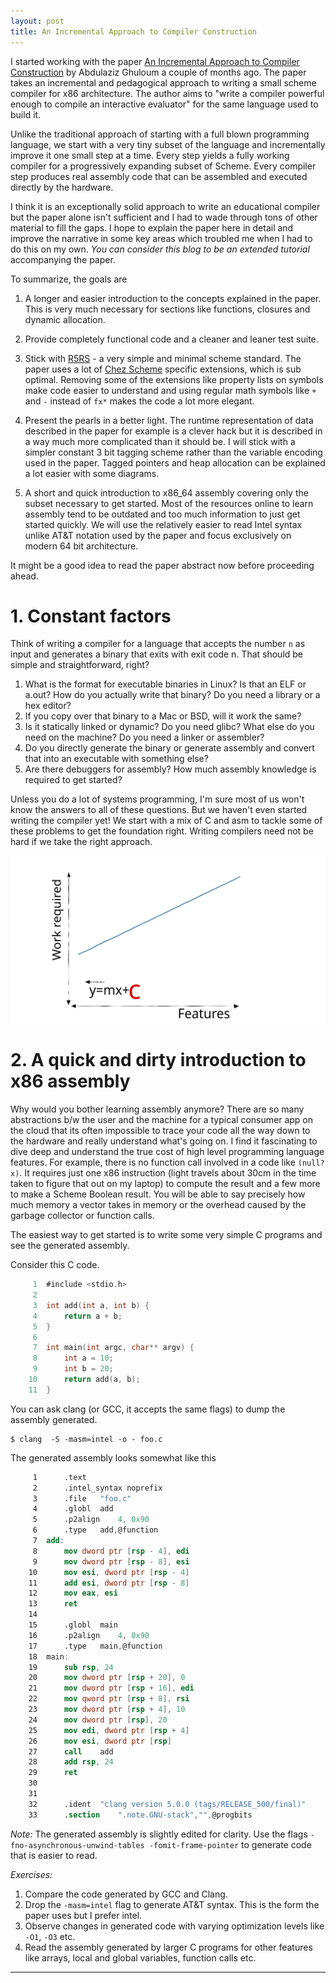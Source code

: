 ```yaml
---
layout: post
title: An Incremental Approach to Compiler Construction
---
```


I started working with the paper [An Incremental Approach to Compiler
Construction][paper] by Abdulaziz Ghuloum a couple of months ago. The paper
takes an incremental and pedagogical approach to writing a small scheme compiler
for x86 architecture. The author aims to "write a compiler powerful enough to
compile an interactive evaluator" for the same language used to build it.

Unlike the traditional approach of starting with a full blown programming
language, we start with a very tiny subset of the language and incrementally
improve it one small step at a time. Every step yields a fully working compiler
for a progressively expanding subset of Scheme. Every compiler step produces
real assembly code that can be assembled and executed directly by the hardware.

I think it is an exceptionally solid approach to write an educational compiler
but the paper alone isn't sufficient and I had to wade through tons of other
material to fill the gaps. I hope to explain the paper here in detail and
improve the narrative in some key areas which troubled me when I had to do this
on my own. *You can consider this blog to be an extended tutorial* accompanying
the paper.

To summarize, the goals are

1. A longer and easier introduction to the concepts explained in the paper. This
   is very much necessary for sections like functions, closures and dynamic
   allocation.

1. Provide completely functional code and a cleaner and leaner test suite.

1. Stick with [R5RS][r5rs] - a very simple and minimal scheme standard. The
   paper uses a lot of [Chez Scheme][chez] specific extensions, which is sub
   optimal. Removing some of the extensions like property lists on symbols make
   code easier to understand and using regular math symbols like `+` and `-`
   instead of `fx*` makes the code a lot more elegant.

1. Present the pearls in a better light. The runtime representation of data
   described in the paper for example is a clever hack but it is described in a
   way much more complicated than it should be. I will stick with a simpler
   constant 3 bit tagging scheme rather than the variable encoding used in the
   paper. Tagged pointers and heap allocation can be explained a lot easier with
   some diagrams.

1. A short and quick introduction to x86_64 assembly covering only the subset
   necessary to get started. Most of the resources online to learn assembly tend
   to be outdated and too much information to just get started quickly. We will
   use the relatively easier to read Intel syntax unlike AT&T notation used by
   the paper and focus exclusively on modern 64 bit architecture.

It might be a good idea to read the paper abstract now before proceeding ahead.

# 1. Constant factors

Think of writing a compiler for a language that accepts the number `n` as input
and generates a binary that exits with exit code n. That should be simple and
straightforward, right?

1. What is the format for executable binaries in Linux? Is that an ELF or a.out?
   How do you actually write that binary? Do you need a library or a hex editor?
1. If you copy over that binary to a Mac or BSD, will it work the same?
1. Is it statically linked or dynamic? Do you need glibc? What else do you need
   on the machine? Do you need a linker or assembler?
1. Do you directly generate the binary or generate assembly and convert that into
   an executable with something else?
1. Are there debuggers for assembly? How much assembly knowledge is required to
   get started?

Unless you do a lot of systems programming, I'm sure most of us won't know the
answers to all of these questions. But we haven't even started writing the
compiler yet! We start with a mix of C and asm to tackle some of these problems
to get the foundation right. Writing compilers need not be hard if we take the
right approach.

![Figure 1; XKCD style graph of y = mx + c](./y=mx+c.svg)


# 2. A quick and dirty introduction to x86 assembly

Why would you bother learning assembly anymore? There are so many abstractions
b/w the user and the machine for a typical consumer app on the cloud that its
often impossible to trace your code all the way down to the hardware and really
understand what's going on. I find it fascinating to dive deep and understand
the true cost of high level programming language features. For example, there is
no function call involved in a code like `(null? x)`. It requires just one x86
instruction (light travels about 30cm in the time taken to figure that out on my
laptop) to compute the result and a few more to make a Scheme Boolean result.
You will be able to say precisely how much memory a vector takes in memory or
the overhead caused by the garbage collector or function calls.

The easiest way to get started is to write some very simple C programs and see
the generated assembly.

Consider this C code.

```c
     1	#include <stdio.h>
     2
     3	int add(int a, int b) {
     4	    return a + b;
     5	}
     6
     7	int main(int argc, char** argv) {
     8	    int a = 10;
     9	    int b = 20;
    10	    return add(a, b);
    11	}
```

You can ask clang (or GCC, it accepts the same flags) to dump the assembly
generated.

```shell
$ clang  -S -masm=intel -o - foo.c
```

The generated assembly looks somewhat like this

```nasm
     1		.text
     2		.intel_syntax noprefix
     3		.file	"foo.c"
     4		.globl	add
     5		.p2align	4, 0x90
     6		.type	add,@function
     7	add:
     8		mov	dword ptr [rsp - 4], edi
     9		mov	dword ptr [rsp - 8], esi
    10		mov	esi, dword ptr [rsp - 4]
    11		add	esi, dword ptr [rsp - 8]
    12		mov	eax, esi
    13		ret
    14
    15		.globl	main
    16		.p2align	4, 0x90
    17		.type	main,@function
    18	main:
    19		sub	rsp, 24
    20		mov	dword ptr [rsp + 20], 0
    21		mov	dword ptr [rsp + 16], edi
    22		mov	qword ptr [rsp + 8], rsi
    23		mov	dword ptr [rsp + 4], 10
    24		mov	dword ptr [rsp], 20
    25		mov	edi, dword ptr [rsp + 4]
    26		mov	esi, dword ptr [rsp]
    27		call	add
    28		add	rsp, 24
    29		ret
    30
    31
    32		.ident	"clang version 5.0.0 (tags/RELEASE_500/final)"
    33		.section	".note.GNU-stack","",@progbits
```

_Note:_ The generated assembly is slightly edited for clarity. Use the flags
`-fno-asynchronous-unwind-tables -fomit-frame-pointer` to generate code that is
easier to read.

_Exercises:_

1. Compare the code generated by GCC and Clang.
1. Drop the `-masm=intel` flag to generate AT&T syntax. This is the form the
   paper uses but I prefer intel.
1. Observe changes in generated code with varying optimization levels like
   `-O1`, `-O3` etc.
1. Read the assembly generated by larger C programs for other features like
   arrays, local and global variables, function calls etc.

















---

[chez]: https://cisco.github.io/ChezScheme
[paper]: http://scheme2006.cs.uchicago.edu/11-ghuloum.pdf
[r5rs]: http://schemers.org/Documents/Standards/R5RS
